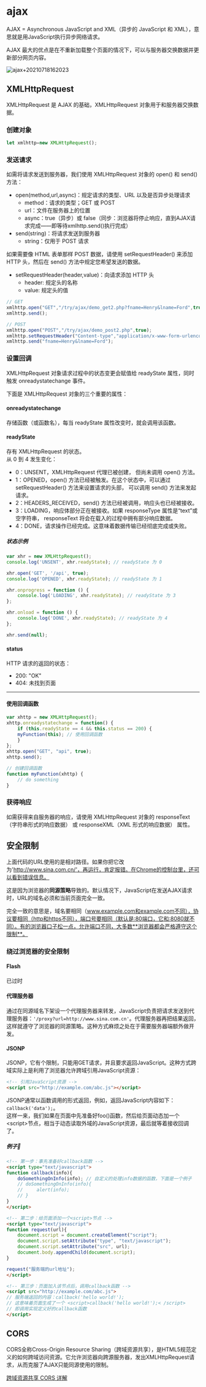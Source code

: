 # ajax
AJAX = Asynchronous JavaScript and XML（异步的 JavaScript 和 XML），意思就是用JavaScript执行异步网络请求。

AJAX 最大的优点是在不重新加载整个页面的情况下，可以与服务器交换数据并更新部分网页内容。

![ajax+20210718162023](https://raw.githubusercontent.com/loli0con/picgo/master/images/ajax%2B20210718162023.png%2B2021-07-18-16-20-23)

## XMLHttpRequest
XMLHttpRequest 是 AJAX 的基础，XMLHttpRequest 对象用于和服务器交换数据。

### 创建对象
```js
let xmlhttp=new XMLHttpRequest();
```

### 发送请求
如需将请求发送到服务器，我们使用 XMLHttpRequest 对象的 open() 和 send() 方法：
* open(method,url,async)：规定请求的类型、URL 以及是否异步处理请求
  * method：请求的类型；GET 或 POST
  * url：文件在服务器上的位置
  * async：true（异步）或 false（同步：浏览器将停止响应，直到AJAX请求完成——即等待xmlhttp.send()执行完成）
* send(string)：将请求发送到服务器
  * string：仅用于 POST 请求


如果需要像 HTML 表单那样 POST 数据，请使用 setRequestHeader() 来添加 HTTP 头，然后在 send() 方法中规定您希望发送的数据。
* setRequestHeader(header,value)：向请求添加 HTTP 头
  * header: 规定头的名称
  * value: 规定头的值

```js
// GET
xmlhttp.open("GET","/try/ajax/demo_get2.php?fname=Henry&lname=Ford",true);
xmlhttp.send();

// POST
xmlhttp.open("POST","/try/ajax/demo_post2.php",true);
xmlhttp.setRequestHeader("Content-type","application/x-www-form-urlencoded");
xmlhttp.send("fname=Henry&lname=Ford");
```


### 设置回调
XMLHttpRequest 对象请求过程中的状态变更会赋值给 readyState 属性，同时触发 onreadystatechange 事件。

下面是 XMLHttpRequest 对象的三个重要的属性：
#### onreadystatechange
存储函数（或函数名），每当 readyState 属性改变时，就会调用该函数。
#### readyState
存有 XMLHttpRequest 的状态。  
从 0 到 4 发生变化：
* 0：UNSENT，XMLHttpRequest 代理已被创建， 但尚未调用 open() 方法。
* 1：OPENED，open() 方法已经被触发。在这个状态中，可以通过  setRequestHeader() 方法来设置请求的头部， 可以调用 send() 方法来发起请求。
* 2：HEADERS_RECEIVED，send() 方法已经被调用，响应头也已经被接收。
* 3：LOADING，响应体部分正在被接收。如果 responseType 属性是“text”或空字符串， responseText 将会在载入的过程中拥有部分响应数据。
* 4：DONE，请求操作已经完成。这意味着数据传输已经彻底完成或失败。

##### 状态示例
```js
var xhr = new XMLHttpRequest();
console.log('UNSENT', xhr.readyState); // readyState 为 0

xhr.open('GET', '/api', true);
console.log('OPENED', xhr.readyState); // readyState 为 1

xhr.onprogress = function () {
    console.log('LOADING', xhr.readyState); // readyState 为 3
};

xhr.onload = function () {
    console.log('DONE', xhr.readyState); // readyState 为 4
};

xhr.send(null);
```
#### status
HTTP 请求的返回的状态：
* 200: "OK"
* 404: 未找到页面

***
#### 使用回调函数
```js
var xhttp = new XMLHttpRequest();
xhttp.onreadystatechange = function() {
    if (this.readyState == 4 && this.status == 200) {
    myFunction(this); // 使用回调函数
    }
};
xhttp.open("GET", "api", true);
xhttp.send();

// 创建回调函数
function myFunction(xhttp) {
    // do something
}
```

### 获得响应
如需获得来自服务器的响应，请使用 XMLHttpRequest 对象的 responseText（字符串形式的响应数据） 或 responseXML（XML 形式的响应数据） 属性。

## 安全限制
上面代码的URL使用的是相对路径。如果你把它改为'http://www.sina.com.cn/'，再运行，肯定报错。在Chrome的控制台里，还可以看到错误信息。

这是因为浏览器的**同源策略**导致的。默认情况下，JavaScript在发送AJAX请求时，URL的域名必须和当前页面完全一致。

完全一致的意思是，域名要相同（www.example.com和example.com不同），协议要相同（http和https不同），端口号要相同（默认是:80端口，它和:8080就不同）。有的浏览器口子松一点，允许端口不同，大多数**浏览器都会严格遵守这个限制**。

### 绕过浏览器的安全限制
#### Flash
已过时
#### 代理服务器
通过在同源域名下架设一个代理服务器来转发，JavaScript负责把请求发送到代理服务器：`'/proxy?url=http://www.sina.com.cn'`。代理服务器再把结果返回，这样就遵守了浏览器的同源策略。这种方式麻烦之处在于需要服务器端额外做开发。
#### JSONP
JSONP，它有个限制，只能用GET请求，并且要求返回JavaScript。这种方式跨域实际上是利用了浏览器允许跨域引用JavaScript资源：
```html
<!-- 引用JavaScript资源 -->
<script src="http://example.com/abc.js"></script>
```
JSONP通常以函数调用的形式返回，例如，返回JavaScript内容如下：`callback('data');`。  
这样一来，我们如果在页面中先准备好foo()函数，然后给页面动态加一个\<script>节点，相当于动态读取外域的JavaScript资源，最后就等着接收回调了。

##### 例子🌰
```html
<!-- 第一步：事先准备好callback函数 -->
<script type="text/javascript">
function callback(info){
    doSomethingOnInfo(info); // 自定义的处理info数据的函数，下面是一个例子
    // doSomethingOnInfo(info){
    //     alert(info);
    // }
}
</script>

<!-- 第二步：给页面添加一个<script>节点 -->
<script type="text/javascript">
function request(url){
    document.script = document.createElement("script");
    document.script.setAttribute("type", "text/javascript");
    document.script.setAttribute("src", url);
    document.body.appendChild(document.script);
}

request("服务端的url地址");
</script>

<!-- 第三步：页面加入该节点后，调用callback函数 -->
<script src="http://example.com/abc.js">
// 服务端返回的内容：callback('hello world!');
// 这意味着页面生成了一个 <script>callback('hello world!');< /script>
// 即调用实现定义好的callback函数
</script>
```


## CORS
CORS全称Cross-Origin Resource Sharing（跨域资源共享），是HTML5规范定义的如何跨域访问资源。它允许浏览器向跨源服务器，发出XMLHttpRequest请求，从而克服了AJAX只能同源使用的限制。

[跨域资源共享 CORS 详解](http://www.ruanyifeng.com/blog/2016/04/cors.html)
